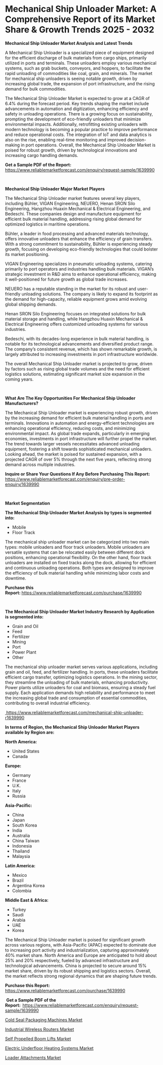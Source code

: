 <p><h1>Mechanical Ship Unloader Market: A Comprehensive Report of its Market Share & Growth Trends 2025 - 2032</h1></p><p><strong>Mechanical Ship Unloader Market Analysis and Latest Trends</strong></p>
<p><p>A Mechanical Ship Unloader is a specialized piece of equipment designed for the efficient discharge of bulk materials from cargo ships, primarily utilized in ports and terminals. These unloaders employ various mechanical systems, such as grab buckets, conveyors, and hoppers, to facilitate the rapid unloading of commodities like coal, grain, and minerals. The market for mechanical ship unloaders is seeing notable growth, driven by increasing global trade, the expansion of port infrastructure, and the rising demand for bulk commodities.</p><p>The Mechanical Ship Unloader Market is expected to grow at a CAGR of 6.4% during the forecast period. Key trends shaping the market include advancements in automation and digitization, enhancing efficiency and safety in unloading operations. There is a growing focus on sustainability, prompting the development of eco-friendly unloaders that minimize environmental impacts. Additionally, retrofitting existing unloaders with modern technology is becoming a popular practice to improve performance and reduce operational costs. The integration of IoT and data analytics is also on the rise, enabling real-time monitoring and improved decision-making in port operations. Overall, the Mechanical Ship Unloader Market is poised for robust growth, driven by technological innovations and increasing cargo handling demands.</p></p>
<p><strong>Get a Sample PDF of the Report:&nbsp;</strong> <a href="https://www.reliablemarketforecast.com/enquiry/request-sample/1639990?utm_campaign=1108&utm_medium=2&utm_source=Github&utm_content=ia&utm_term=11042025&utm_id=mechanical-ship-unloader">https://www.reliablemarketforecast.com/enquiry/request-sample/1639990</a></p>
<p>&nbsp;</p>
<p><strong>Mechanical Ship Unloader Major Market Players</strong></p>
<p><p>The Mechanical Ship Unloader market features several key players, including Bühler, VIGAN Engineering, NEUERO, Henan SRON Silo Engineering, Hangzhou Huaxin Mechanical & Electrical Engineering, and Bedeschi. These companies design and manufacture equipment for efficient bulk material handling, addressing rising global demand for optimized logistics in maritime operations.</p><p>Bühler, a leader in food processing and advanced materials technology, offers innovative unloaders that enhance the efficiency of grain transfers. With a strong commitment to sustainability, Bühler is experiencing steady growth, focusing on developing eco-friendly technologies that could bolster its market positioning.</p><p>VIGAN Engineering specializes in pneumatic unloading systems, catering primarily to port operators and industries handling bulk materials. VIGAN’s strategic investment in R&D aims to enhance operational efficiency, making it well-positioned for future growth as global trade increases.</p><p>NEUERO has a reputable standing in the market for its robust and user-friendly unloading solutions. The company is likely to expand its footprint as the demand for high-capacity, reliable equipment grows amid evolving global shipping demands.</p><p>Henan SRON Silo Engineering focuses on integrated solutions for bulk material storage and handling, while Hangzhou Huaxin Mechanical & Electrical Engineering offers customized unloading systems for various industries.</p><p>Bedeschi, with its decades-long experience in bulk material handling, is notable for its technological advancements and diversified product range. The company’s consistent revenue, which has shown remarkable growth, is largely attributed to increasing investments in port infrastructure worldwide.</p><p>The overall Mechanical Ship Unloader market is projected to grow, driven by factors such as rising global trade volumes and the need for efficient logistics solutions, estimating significant market size expansion in the coming years.</p></p>
<p>&nbsp;</p>
<p><strong>What Are The Key Opportunities For Mechanical Ship Unloader Manufacturers?</strong></p>
<p><p>The Mechanical Ship Unloader market is experiencing robust growth, driven by the increasing demand for efficient bulk material handling in ports and terminals. Innovations in automation and energy-efficient technologies are enhancing operational efficiency, reducing costs, and minimizing environmental impact. As global trade expands, particularly in emerging economies, investments in port infrastructure will further propel the market. The trend towards larger vessels necessitates advanced unloading equipment, fostering a shift towards sophisticated mechanical unloaders. Looking ahead, the market is poised for sustained expansion, with a projected CAGR of over 5% through the next five years, reflecting strong demand across multiple industries.</p></p>
<p><strong>Inquire or Share Your Questions If Any Before Purchasing This Report:</strong> <a href="https://www.reliablemarketforecast.com/enquiry/pre-order-enquiry/1639990?utm_campaign=1108&utm_medium=2&utm_source=Github&utm_content=ia&utm_term=11042025&utm_id=mechanical-ship-unloader">https://www.reliablemarketforecast.com/enquiry/pre-order-enquiry/1639990</a></p>
<p>&nbsp;</p>
<p><strong>Market Segmentation</strong></p>
<p><strong>The Mechanical Ship Unloader Market Analysis by types is segmented into:</strong></p>
<p><ul><li>Mobile</li><li>Floor Track</li></ul></p>
<p><p>The mechanical ship unloader market can be categorized into two main types: mobile unloaders and floor track unloaders. Mobile unloaders are versatile systems that can be relocated easily between different dock positions, enhancing operational flexibility. On the other hand, floor track unloaders are installed on fixed tracks along the dock, allowing for efficient and continuous unloading operations. Both types are designed to improve the efficiency of bulk material handling while minimizing labor costs and downtime.</p></p>
<p><strong>Purchase this Report:&nbsp;</strong><a href="https://www.reliablemarketforecast.com/purchase/1639990?utm_campaign=1108&utm_medium=2&utm_source=Github&utm_content=ia&utm_term=11042025&utm_id=mechanical-ship-unloader">https://www.reliablemarketforecast.com/purchase/1639990</a></p>
<p>&nbsp;</p>
<p><strong>The Mechanical Ship Unloader Market Industry Research by Application is segmented into:</strong></p>
<p><ul><li>Grain and Oil</li><li>Feed</li><li>Fertilizer</li><li>Mining</li><li>Port</li><li>Power Plant</li><li>Other</li></ul></p>
<p><p>The mechanical ship unloader market serves various applications, including grain and oil, feed, and fertilizer handling. In ports, these unloaders facilitate efficient cargo transfer, optimizing logistics operations. In the mining sector, they streamline the unloading of bulk materials, enhancing productivity. Power plants utilize unloaders for coal and biomass, ensuring a steady fuel supply. Each application demands high reliability and performance to meet the increasing global trade and consumption of essential commodities, contributing to overall industrial efficiency.</p></p>
<p><a href="https://www.reliablemarketforecast.com/mechanical-ship-unloader-r1639990?utm_campaign=1108&utm_medium=2&utm_source=Github&utm_content=ia&utm_term=11042025&utm_id=mechanical-ship-unloader">&nbsp;https://www.reliablemarketforecast.com/mechanical-ship-unloader-r1639990</a></p>
<p><strong>In terms of Region, the Mechanical Ship Unloader Market Players available by Region are:</strong></p>
<p>
    <p> <strong> North America: </strong>
        <ul>
            <li>United States</li>
            <li>Canada</li>
        </ul>
        </p> 
    <p> <strong> Europe: </strong>
        <ul>
            <li>Germany</li>
            <li>France</li>
            <li>U.K.</li>
            <li>Italy</li>
            <li>Russia</li>
        </ul>
        </p> 
    <p> <strong> Asia-Pacific: </strong>
        <ul>
            <li>China</li>
            <li>Japan</li>
            <li>South Korea</li>
            <li>India</li>
            <li>Australia</li>
            <li>China Taiwan</li>
            <li>Indonesia</li>
            <li>Thailand</li>
            <li>Malaysia</li>
        </ul>
        </p> 
    <p> <strong> Latin America: </strong>
        <ul>
            <li>Mexico</li>
            <li>Brazil</li>
            <li>Argentina Korea</li>
            <li>Colombia</li>
        </ul>
        </p> 
    <p> <strong> Middle East & Africa: </strong>
        <ul>
            <li>Turkey</li>
            <li>Saudi</li>
            <li>Arabia</li>
            <li>UAE</li>
            <li>Korea</li>
        </ul>
    </p>
    </p>
<p><p>The Mechanical Ship Unloader market is poised for significant growth across various regions, with Asia-Pacific (APAC) expected to dominate due to increasing port activity and industrialization, capturing approximately 40% market share. North America and Europe are anticipated to hold about 25% and 20% respectively, fueled by advanced infrastructure and technological advancements. China is projected to secure around 15% market share, driven by its robust shipping and logistics sectors. Overall, the market reflects strong regional dynamics that are shaping future trends.</p></p>
<p><strong>Purchase this Report: </strong><a href="https://www.reliablemarketforecast.com/purchase/1639990?utm_campaign=1108&utm_medium=2&utm_source=Github&utm_content=ia&utm_term=11042025&utm_id=mechanical-ship-unloader">https://www.reliablemarketforecast.com/purchase/1639990</a></p>
<p>&nbsp;<strong>Get a Sample PDF of the Report:&nbsp;&nbsp;</strong><a href="https://www.reliablemarketforecast.com/enquiry/request-sample/1639990?utm_campaign=1108&utm_medium=2&utm_source=Github&utm_content=ia&utm_term=11042025&utm_id=mechanical-ship-unloader">https://www.reliablemarketforecast.com/enquiry/request-sample/1639990</a></p>
<p><strong></strong></p>
<p><p><a href="https://github.com/botocniveda/Market-Research-Report-List-1/blob/main/cold-seal-packaging-machines-market.md?utm_campaign=1108&utm_medium=2&utm_source=Github&utm_content=ia&utm_term=11042025&utm_id=mechanical-ship-unloader">Cold Seal Packaging Machines Market</a></p><p><a href="https://github.com/obajimlaweh59/Market-Research-Report-List-1/blob/main/industrial-wireless-routers-market.md?utm_campaign=1108&utm_medium=2&utm_source=Github&utm_content=ia&utm_term=11042025&utm_id=mechanical-ship-unloader">Industrial Wireless Routers Market</a></p><p><a href="https://github.com/cordaysamaya/Market-Research-Report-List-1/blob/main/self-propelled-boom-lifts-market.md?utm_campaign=1108&utm_medium=2&utm_source=Github&utm_content=ia&utm_term=11042025&utm_id=mechanical-ship-unloader">Self Propelled Boom Lifts Market</a></p><p><a href="https://github.com/muoioconzej8/Market-Research-Report-List-1/blob/main/electric-underfloor-heating-systems-market.md?utm_campaign=1108&utm_medium=2&utm_source=Github&utm_content=ia&utm_term=11042025&utm_id=mechanical-ship-unloader">Electric Underfloor Heating Systems Market</a></p><p><a href="https://github.com/kuciakkukalo/Market-Research-Report-List-1/blob/main/loader-attachments-market.md?utm_campaign=1108&utm_medium=2&utm_source=Github&utm_content=ia&utm_term=11042025&utm_id=mechanical-ship-unloader">Loader Attachments Market</a></p></p>
